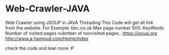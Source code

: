 # Web-Crawler-JAVA

Web Crawler using JSOUP in JAVA  Threading
This Code will get all link from the website.
For Example:
bbc.co.uk 
Max page number 500.
KeyWords
Number of visited pages
nubmber of nonvisited pages..
https://jsoup.org
http://www.a-hamoud.com/Home/index

check the code and lean more :P
